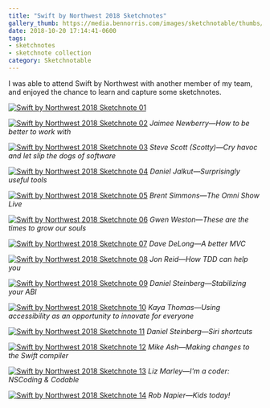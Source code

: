 ```yaml
---
title: "Swift by Northwest 2018 Sketchnotes"
gallery_thumb: https://media.bennorris.com/images/sketchnotable/thumbs/swift-by-northwest-2018-sketchnotes-01.jpg
date: 2018-10-20 17:14:41-0600
tags:
- sketchnotes
- sketchnote collection
category: Sketchnotable
---
```


I was able to attend Swift by Northwest with another member of my team, and enjoyed the chance to learn and capture some sketchnotes.

[![Swift by Northwest 2018 Sketchnote 01](https://media.bennorris.com/images/sketchnotable/swift-by-northwest-2018/swift-by-northwest-2018-sketchnotes-01.jpg)](https://media.bennorris.com/images/sketchnotable/swift-by-northwest-2018/swift-by-northwest-2018-sketchnotes-01.jpg)

[![Swift by Northwest 2018 Sketchnote 02](https://media.bennorris.com/images/sketchnotable/swift-by-northwest-2018/swift-by-northwest-2018-sketchnotes-02.jpg)](https://media.bennorris.com/images/sketchnotable/swift-by-northwest-2018/swift-by-northwest-2018-sketchnotes-02.jpg)
_Jaimee Newberry—How to be better to work with_

[![Swift by Northwest 2018 Sketchnote 03](https://media.bennorris.com/images/sketchnotable/swift-by-northwest-2018/swift-by-northwest-2018-sketchnotes-03.jpg)](https://media.bennorris.com/images/sketchnotable/swift-by-northwest-2018/swift-by-northwest-2018-sketchnotes-03.jpg)
_Steve Scott (Scotty)—Cry havoc and let slip the dogs of software_

[![Swift by Northwest 2018 Sketchnote 04](https://media.bennorris.com/images/sketchnotable/swift-by-northwest-2018/swift-by-northwest-2018-sketchnotes-04.jpg)](https://media.bennorris.com/images/sketchnotable/swift-by-northwest-2018/swift-by-northwest-2018-sketchnotes-04.jpg)
_Daniel Jalkut—Surprisingly useful tools_

[![Swift by Northwest 2018 Sketchnote 05](https://media.bennorris.com/images/sketchnotable/swift-by-northwest-2018/swift-by-northwest-2018-sketchnotes-05.jpg)](https://media.bennorris.com/images/sketchnotable/swift-by-northwest-2018/swift-by-northwest-2018-sketchnotes-05.jpg)
_Brent Simmons—The Omni Show Live_

[![Swift by Northwest 2018 Sketchnote 06](https://media.bennorris.com/images/sketchnotable/swift-by-northwest-2018/swift-by-northwest-2018-sketchnotes-06.jpg)](https://media.bennorris.com/images/sketchnotable/swift-by-northwest-2018/swift-by-northwest-2018-sketchnotes-06.jpg)
_Gwen Weston—These are the times to grow our souls_

[![Swift by Northwest 2018 Sketchnote 07](https://media.bennorris.com/images/sketchnotable/swift-by-northwest-2018/swift-by-northwest-2018-sketchnotes-07.jpg)](https://media.bennorris.com/images/sketchnotable/swift-by-northwest-2018/swift-by-northwest-2018-sketchnotes-07.jpg)
_Dave DeLong—A better MVC_

[![Swift by Northwest 2018 Sketchnote 08](https://media.bennorris.com/images/sketchnotable/swift-by-northwest-2018/swift-by-northwest-2018-sketchnotes-08.jpg)](https://media.bennorris.com/images/sketchnotable/swift-by-northwest-2018/swift-by-northwest-2018-sketchnotes-08.jpg)
_Jon Reid—How TDD can help you_

[![Swift by Northwest 2018 Sketchnote 09](https://media.bennorris.com/images/sketchnotable/swift-by-northwest-2018/swift-by-northwest-2018-sketchnotes-09.jpg)](https://media.bennorris.com/images/sketchnotable/swift-by-northwest-2018/swift-by-northwest-2018-sketchnotes-09.jpg)
_Daniel Steinberg—Stabilizing your ABI_

[![Swift by Northwest 2018 Sketchnote 10](https://media.bennorris.com/images/sketchnotable/swift-by-northwest-2018/swift-by-northwest-2018-sketchnotes-10.jpg)](https://media.bennorris.com/images/sketchnotable/swift-by-northwest-2018/swift-by-northwest-2018-sketchnotes-10.jpg)
_Kaya Thomas—Using accessibility as an opportunity to innovate for everyone_

[![Swift by Northwest 2018 Sketchnote 11](https://media.bennorris.com/images/sketchnotable/swift-by-northwest-2018/swift-by-northwest-2018-sketchnotes-11.jpg)](https://media.bennorris.com/images/sketchnotable/swift-by-northwest-2018/swift-by-northwest-2018-sketchnotes-11.jpg)
_Daniel Steinberg—Siri shortcuts_

[![Swift by Northwest 2018 Sketchnote 12](https://media.bennorris.com/images/sketchnotable/swift-by-northwest-2018/swift-by-northwest-2018-sketchnotes-12.jpg)](https://media.bennorris.com/images/sketchnotable/swift-by-northwest-2018/swift-by-northwest-2018-sketchnotes-12.jpg)
_Mike Ash—Making changes to the Swift compiler_

[![Swift by Northwest 2018 Sketchnote 13](https://media.bennorris.com/images/sketchnotable/swift-by-northwest-2018/swift-by-northwest-2018-sketchnotes-13.jpg)](https://media.bennorris.com/images/sketchnotable/swift-by-northwest-2018/swift-by-northwest-2018-sketchnotes-13.jpg)
_Liz Marley—I'm a coder: NSCoding & Codable_

[![Swift by Northwest 2018 Sketchnote 14](https://media.bennorris.com/images/sketchnotable/swift-by-northwest-2018/swift-by-northwest-2018-sketchnotes-14.jpg)](https://media.bennorris.com/images/sketchnotable/swift-by-northwest-2018/swift-by-northwest-2018-sketchnotes-14.jpg)
_Rob Napier—Kids today!_
